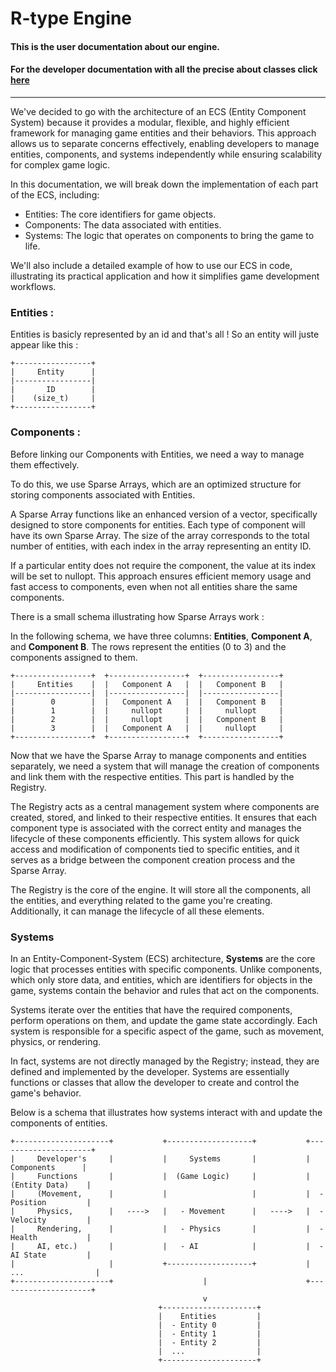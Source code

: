 # R-type Engine

#### This is the user documentation about our engine.

#### For the developer documentation with all the precise about classes click [here]()

---

We've decided to go with the architecture of an ECS (Entity Component System) because it provides a modular, flexible, and highly efficient framework for managing game entities and their behaviors. This approach allows us to separate concerns effectively, enabling developers to manage entities, components, and systems independently while ensuring scalability for complex game logic.

In this documentation, we will break down the implementation of each part of the ECS, including:
- Entities: The core identifiers for game objects.
- Components: The data associated with entities.
- Systems: The logic that operates on components to bring the game to life.

We'll also include a detailed example of how to use our ECS in code, illustrating its practical application and how it simplifies game development workflows.

### Entities :

Entities is basicly represented by an id and that's all !
So an entity will juste appear like this :

```
+-----------------+
|     Entity      |
|-----------------|
|       ID        |
|    (size_t)     |
+-----------------+
```

### Components :

Before linking our Components with Entities, we need a way to manage them effectively.

To do this, we use Sparse Arrays, which are an optimized structure for storing components associated with Entities.

A Sparse Array functions like an enhanced version of a vector, specifically designed to store components for entities. Each type of component will have its own Sparse Array. The size of the array corresponds to the total number of entities, with each index in the array representing an entity ID.

If a particular entity does not require the component, the value at its index will be set to nullopt. This approach ensures efficient memory usage and fast access to components, even when not all entities share the same components.

There is a small schema illustrating how Sparse Arrays work :

In the following schema, we have three columns: **Entities**, **Component A**, and **Component B**. The rows represent the entities (0 to 3) and the components assigned to them.

```
+-----------------+  +-----------------+  +-----------------+
|     Entities    |  |   Component A   |  |   Component B   |
|-----------------|  |-----------------|  |-----------------|
|        0        |  |   Component A   |  |   Component B   |
|        1        |  |     nullopt     |  |     nullopt     |
|        2        |  |     nullopt     |  |   Component B   |
|        3        |  |   Component A   |  |     nullopt     |
+-----------------+  +-----------------+  +-----------------+
```

Now that we have the Sparse Array to manage components and entities separately,
we need a system that will manage the creation of components and link them with the respective entities.
This part is handled by the Registry.

The Registry acts as a central management system where components are created, stored, and linked to their respective entities.
It ensures that each component type is associated with the correct entity and manages the lifecycle of these components efficiently.
This system allows for quick access and modification of components tied to specific entities, and it serves as a bridge between the component creation process and the Sparse Array.

The Registry is the core of the engine. It will store all the components, all the entities, and everything related to the game you're creating.
Additionally, it can manage the lifecycle of all these elements.

### Systems

In an Entity-Component-System (ECS) architecture, **Systems** are the core logic that processes entities with specific components. Unlike components, which only store data, and entities, which are identifiers for objects in the game, systems contain the behavior and rules that act on the components.

Systems iterate over the entities that have the required components, perform operations on them, and update the game state accordingly. Each system is responsible for a specific aspect of the game, such as movement, physics, or rendering.

In fact, systems are not directly managed by the Registry; instead, they are defined and implemented by the developer. Systems are essentially functions or classes that allow the developer to create and control the game's behavior.

Below is a schema that illustrates how systems interact with and update the components of entities.

```
+---------------------+           +-------------------+           +---------------------+
|     Developer's     |           |     Systems       |           |     Components      |
|     Functions       |           |  (Game Logic)     |           |    (Entity Data)    |
|     (Movement,      |           |                   |           |  - Position         |
|     Physics,        |   ---->   |   - Movement      |   ---->   |  - Velocity         |
|     Rendering,      |           |   - Physics       |           |  - Health           |
|     AI, etc.)       |           |   - AI            |           |  - AI State         |
|                     |           +-------------------+           |  ...                |
+---------------------+                    |                      +---------------------+
                                           v
                                 +---------------------+
                                 |    Entities         |
                                 |  - Entity 0         |
                                 |  - Entity 1         |
                                 |  - Entity 2         |
                                 |  ...                |
                                 +---------------------+
```